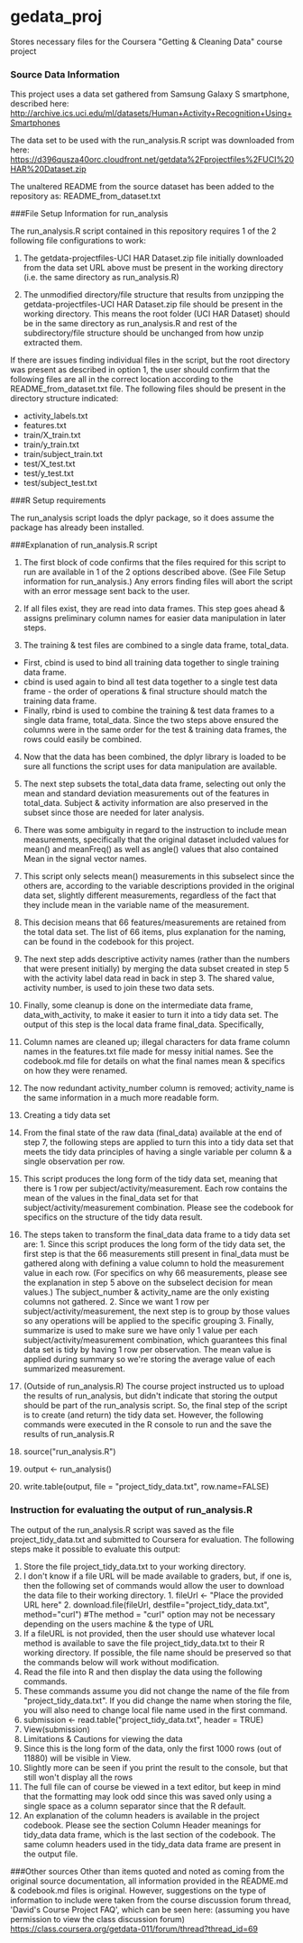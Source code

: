 # gedata_proj
Stores necessary files for the Coursera "Getting &amp; Cleaning Data" course project

### Source Data Information

This project uses a data set gathered from Samsung Galaxy S smartphone, described here:
http://archive.ics.uci.edu/ml/datasets/Human+Activity+Recognition+Using+Smartphones 

The data set to be used with the run_analysis.R script was downloaded from here:
https://d396qusza40orc.cloudfront.net/getdata%2Fprojectfiles%2FUCI%20HAR%20Dataset.zip 

The unaltered README from the source dataset has been added to the repository as:
README_from_dataset.txt

###File Setup Information for run_analysis

The run_analysis.R script contained in this repository requires 1 of the 2 following file configurations to work:

1. The getdata-projectfiles-UCI HAR Dataset.zip file initially downloaded from the data set URL above must be present in the working directory 
(i.e. the same directory as run_analysis.R)

2. The unmodified directory/file structure that results from unzipping the getdata-projectfiles-UCI HAR Dataset.zip file should be 
present in the working directory.  This means the root folder (UCI HAR Dataset) should be in the same directory as run_analysis.R
and rest of the subdirectory/file structure should be unchanged from how unzip extracted them.

If there are issues finding individual files in the script, but the root directory was present as described in option 1, the user should confirm that the following 
files are all in the correct location according to the README_from_dataset.txt file.  The following files should be present in the directory structure indicated:
* activity_labels.txt
* features.txt
* train/X_train.txt
* train/y_train.txt
* train/subject_train.txt
* test/X_test.txt
* test/y_test.txt
* test/subject_test.txt

###R Setup requirements

The run_analysis script loads the dplyr package, so it does assume the package has already been installed.

###Explanation of run_analysis.R script


1. The first block of code confirms that the files required for this script to run are available in 1 of the 2 options described above.  (See File Setup information for run_analysis.)  Any errors finding files will abort the script with an error message sent back to the user.

2. If all files exist, they are read into data frames.  This step goes ahead & assigns preliminary column names for easier data manipulation in later steps.

3. The training & test files are combined to a single data frame, total_data.  
  * First, cbind is used to bind all training data together to single training data frame.
  * cbind is used again to bind all test data together to a single test data frame - the order of operations & final structure should match the training data frame.
  * Finally, rbind is used to combine the training & test data frames to a single data frame, total_data. Since the two steps above ensured the columns were in the same order for the test & training data frames, the rows could easily be combined. 

4. Now that the data has been combined, the dplyr library is loaded to be sure all functions the script uses for data manipulation are available.

5. The next step subsets the total_data data frame, selecting out only the mean and standard deviation measurements out of the features in total_data.  Subject & activity information are also preserved in the subset since those are needed for later analysis.  
  1.  There was some ambiguity in regard to the instruction to include mean measurements, specifically that the original dataset included values for mean() and meanFreq() as well as angle() values that also contained Mean in the signal vector names. 
  2.  This script only selects mean() measurements in this subselect since the others are, according to the variable descriptions provided in the original data set, slightly different measurements, regardless of the fact that they include mean in the variable name of the measurement.  
  3.  This decision means that 66 features/measurements are retained from the total data set.  The list of 66 items, plus explanation for the naming, can be found in the codebook for this project.

6. The next step adds descriptive activity names (rather than the numbers that were present initially) by merging the data subset created in step 5 with the activity label data read in back in step 3.  The shared value, activity number, is used to join these two data sets.

7. Finally, some cleanup is done on the intermediate data frame, data_with_activity, to make it easier to turn it into a tidy data set.  The output of this step is the local data frame final_data.  Specifically, 
  1. Column names are cleaned up; illegal characters for data frame column names in the features.txt file made for messy initial names.  See the codebook.md file for details on what the final names mean & specifics on how they were renamed.
  2. The now redundant activity_number column is removed; activity_name is the same information in a much more readable form.

8.  Creating a tidy data set
  1.  From the final state of the raw data (final_data) available at the end of step 7, the following steps are applied to turn this into a tidy data set that meets the tidy data principles of having a single variable per column & a single observation per row.  
  2. This script produces the long form of the tidy data set, meaning that there is 1 row per subject/activity/measurement.   Each row contains the mean of the values in the final_data set for that subject/activity/measurement combination.  Please see the codebook for specifics on the structure of the tidy data result.  
  3. The steps taken to transform the final_data data frame to a tidy data set are:
    1.  Since this script produces the long form of the tidy data set, the first step is that the 66 measurements still present in final_data must be gathered along with defining a value column to hold the measurement value in each row.  (For specifics on why 66 measurements, please see the explanation in step 5 above on the subselect decision for mean values.)  The subject_number & activity_name are the only existing columns not gathered.
    2.  Since we want 1 row per subject/activity/measurement, the next step is to group by those values so any operations will be applied to the specific grouping
    3.  Finally, summarize is used to make sure we have only 1 value per each subject/activity/measurement combination, which guarantees this final data set is tidy by having 1 row per observation.  The mean value is applied during summary so we're storing the average value of each summarized measurement. 

9.  (Outside of run_analysis.R)  The course project instructed us to upload the results of run_analysis, but didn't indicate that storing the output should be part of the run_analysis script.  So, the final step of the script is to create (and return) the tidy data set.  However, the following commands were executed in the R console to run and the save the results of run_analysis.R
  1. source("run_analysis.R")
  2. output <- run_analysis()
  3. write.table(output, file = "project_tidy_data.txt", row.name=FALSE)

### Instruction for evaluating the output of run_analysis.R

The output of the run_analysis.R script was saved as the file project_tidy_data.txt and submitted to Coursera for evaluation. The following steps make it possible to evaluate this output:

1.  Store the file project_tidy_data.txt to your working directory. 
  1.  I don't know if a file URL will be made available to graders, but, if one is, then the following set of commands would allow the user to download the data file to their working directory.
    1.  fileUrl <- "Place the provided URL here"
    2.  download.file(fileUrl, destfile="project_tidy_data.txt", method="curl")  #The method = "curl" option may not be necessary depending on the users machine & the type of URL
  2. If a fileURL is not provided, then the user should use whatever local method is available to save the file project_tidy_data.txt to their R working directory.  If possible, the file name should be preserved so that the commands below will work without modification.
2. Read the file into R and then display the data using the following commands.  
  1.  These commands assume you did not change the name of the file from "project_tidy_data.txt".  If you did change the name when storing the file, you will also need to change local file name used in the first command.
  2.  submission <- read.table("project_tidy_data.txt", header = TRUE)
  3.  View(submission)
3. Limitations & Cautions for viewing the data
  1.  Since this is the long form of the data, only the first 1000 rows (out of 11880) will be visible in View.  
  2.  Slightly more can be seen if you print the result to the console, but that still won't display all the rows
  3.  The full file can of course be viewed in a text editor, but keep in mind that the formatting may look odd since this was saved only using a single space as a column separator since that the R default.
4.  An explanation of the column headers is available in the project codebook.  Please see the section Column Header meanings for tidy_data data frame, which is the last section of the codebook.  The same column headers used in the tidy_data data frame are present in the output file.


###Other sources
Other than items quoted and noted as coming from the original source documentation, all information provided in the README.md & codebook.md files is original.  However, suggestions on the type of information to include were taken from the course discussion forum thread, 'David's Course Project FAQ', which can be seen here: (assuming you have permission to view the class discussion forum)
https://class.coursera.org/getdata-011/forum/thread?thread_id=69
